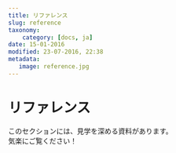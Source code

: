 ```yaml
---
title: リファレンス
slug: reference
taxonomy:
    category: [docs, ja]
date: 15-01-2016
modified: 23-07-2016, 22:38
metadata:
   image: reference.jpg
---
```


# リファレンス

このセクションには、見学を深める資料があります。  
気楽にご覧ください！